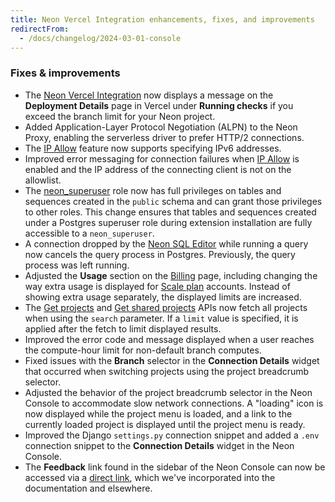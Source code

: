 ```yaml
---
title: Neon Vercel Integration enhancements, fixes, and improvements
redirectFrom:
  - /docs/changelog/2024-03-01-console
---
```


### Fixes & improvements

- The [Neon Vercel Integration](/docs/guides/vercel) now displays a message on the **Deployment Details** page in Vercel under **Running checks** if you exceed the branch limit for your Neon project.
- Added Application-Layer Protocol Negotiation (ALPN) to the Neon Proxy, enabling the serverless driver to prefer HTTP/2 connections.
- The [IP Allow](/docs/introduction/ip-allow) feature now supports specifying IPv6 addresses.
- Improved error messaging for connection failures when [IP Allow](/docs/introduction/ip-allow) is enabled and the IP address of the connecting client is not on the allowlist.
- The [neon_superuser](/docs/manage/roles#the-neonsuperuser-role) role now has full privileges on tables and sequences created in the `public` schema and can grant those privileges to other roles. This change ensures that tables and sequences created under a Postgres superuser role during extension installation are fully accessible to a `neon_superuser`.
- A connection dropped by the [Neon SQL Editor](/docs/get-started-with-neon/query-with-neon-sql-editor) while running a query now cancels the query process in Postgres. Previously, the query process was left running.
- Adjusted the **Usage** section on the [Billing](https://console.neon.tech/app/billing#usage) page, including changing the way extra usage is displayed for [Scale plan](/docs/introduction/plans#scale) accounts. Instead of showing extra usage separately, the displayed limits are increased.
- The [Get projects](https://api-docs.neon.tech/reference/listprojects) and [Get shared projects](https://api-docs.neon.tech/reference/listsharedprojects) APIs now fetch all projects when using the `search` parameter. If a `limit` value is specified, it is applied after the fetch to limit displayed results.
- Improved the error code and message displayed when a user reaches the compute-hour limit for non-default branch computes.
- Fixed issues with the **Branch** selector in the **Connection Details** widget that occurred when switching projects using the project breadcrumb selector.
- Adjusted the behavior of the project breadcrumb selector in the Neon Console to accommodate slow network connections. A "loading" icon is now displayed while the project menu is loaded, and a link to the currently loaded project is displayed until the project menu is ready.
- Improved the Django `settings.py` connection snippet and added a `.env` connection snippet to the **Connection Details** widget in the Neon Console.
- The **Feedback** link found in the sidebar of the Neon Console can now be accessed via a [direct link](https://console.neon.tech/app/projects?modal=feedback), which we've incorporated into the documentation and elsewhere.
